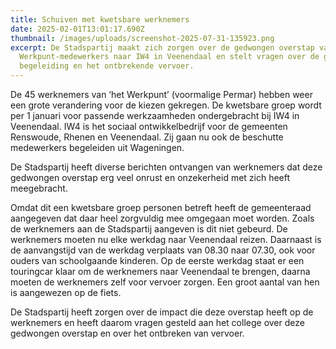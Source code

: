 ```yaml
---
title: Schuiven met kwetsbare werknemers
date: 2025-02-01T13:01:17.690Z
thumbnail: /images/uploads/screenshot-2025-07-31-135923.png
excerpt: De Stadspartij maakt zich zorgen over de gedwongen overstap van
  Werkpunt-medewerkers naar IW4 in Veenendaal en stelt vragen over de gebrekkige
  begeleiding en het ontbrekende vervoer.
---
```

<!--StartFragment-->

De 45 werknemers van ‘het Werkpunt’ (voormalige Permar) hebben weer een grote verandering voor de kiezen gekregen. De kwetsbare groep wordt per 1 januari voor passende werkzaamheden ondergebracht bij IW4 in Veenendaal. IW4 is het sociaal ontwikkelbedrijf voor de gemeenten Renswoude, Rhenen en Veenendaal. Zij gaan nu ook de beschutte medewerkers begeleiden uit Wageningen.

De Stadspartij heeft diverse berichten ontvangen van werknemers dat deze gedwongen overstap erg veel onrust en onzekerheid met zich heeft meegebracht.

Omdat dit een kwetsbare groep personen betreft heeft de gemeenteraad aangegeven dat daar heel zorgvuldig mee omgegaan moet worden. Zoals de werknemers aan de Stadspartij aangeven is dit niet gebeurd. De werknemers moeten nu elke werkdag naar Veenendaal reizen. Daarnaast is de aanvangstijd van de werkdag verplaats van 08.30 naar 07.30, ook voor ouders van schoolgaande kinderen. Op de eerste werkdag staat er een touringcar klaar om de werknemers naar Veenendaal te brengen, daarna moeten de werknemers zelf voor vervoer zorgen. Een groot aantal van hen is aangewezen op de fiets.

De Stadspartij heeft zorgen over de impact die deze overstap heeft op de werknemers en heeft daarom vragen gesteld aan het college over deze gedwongen overstap en over het ontbreken van vervoer.

<!--EndFragment-->